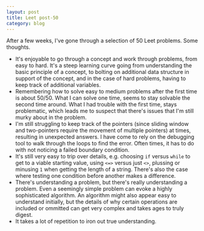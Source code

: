 ```yaml
---
layout: post
title: Leet post-50
category: blog
---
```


After a few weeks, I've gone through a selection of 50 Leet problems. Some thoughts.

- It's enjoyable to go through a concept and work through problems, from easy to hard. It's a steep learning curve going from understanding the basic principle of a concept, to bolting on additional data structure in support of the concept, and in the case of hard problems, having to keep track of additional variables.
- Remembering how to solve easy to medium problems after the first time is about 50/50. What I can solve one time, seems to stay solvable the second time around. What I had trouble with the first time, stays problematic, which leads me to suspect that there's issues that I'm still murky about in the problem.
- I'm still struggling to keep track of the pointers (since sliding window and two-pointers require the movement of multiple pointers) at times, resulting in unexpected answers. I have come to rely on the debugging tool to walk through the loops to find the error. Often times, it has to do with not noticing a failed boundary condition.
- It's still very easy to trip over details, e.g. choosing `if` versus `while` to get to a viable starting value, using `<=>` versus just `<>`, plussing or minusing `1` when getting the length of a string. There's also the case where testing one condition before another makes a difference.
- There's understanding a problem, but there's really understanding a problem. Even a seemingly simple problem can evoke a highly sophisticated algorithm. An algorithm might also appear easy to understand initially, but the details of why certain operations are included or ommitted can get very complex and takes ages to truly digest.
- It takes a lot of repetition to iron out true understanding.